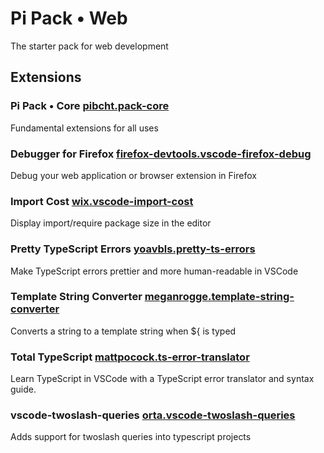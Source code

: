 # Pi Pack • Web

The starter pack for web development

## Extensions

### Pi Pack • Core [pibcht.pack-core](https://marketplace.visualstudio.com/items?itemName=pibcht.pack-core)

Fundamental extensions for all uses

### Debugger for Firefox [firefox-devtools.vscode-firefox-debug](https://marketplace.visualstudio.com/items?itemName=firefox-devtools.vscode-firefox-debug)

Debug your web application or browser extension in Firefox

### Import Cost [wix.vscode-import-cost](https://marketplace.visualstudio.com/items?itemName=wix.vscode-import-cost)

Display import/require package size in the editor

### Pretty TypeScript Errors [yoavbls.pretty-ts-errors](https://marketplace.visualstudio.com/items?itemName=yoavbls.pretty-ts-errors)

Make TypeScript errors prettier and more human-readable in VSCode

### Template String Converter [meganrogge.template-string-converter](https://marketplace.visualstudio.com/items?itemName=meganrogge.template-string-converter)

Converts a string to a template string when ${ is typed

### Total TypeScript [mattpocock.ts-error-translator](https://marketplace.visualstudio.com/items?itemName=mattpocock.ts-error-translator)

Learn TypeScript in VSCode with a TypeScript error translator and syntax guide.

### vscode-twoslash-queries [orta.vscode-twoslash-queries](https://marketplace.visualstudio.com/items?itemName=orta.vscode-twoslash-queries)

Adds support for twoslash queries into typescript projects
